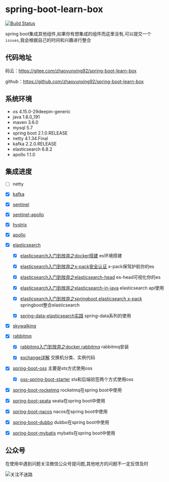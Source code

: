 # spring-boot-learn-box
[![Build Status](https://travis-ci.com/zhaoyunxing92/spring-boot-learn-box.svg?branch=master)](https://travis-ci.com/zhaoyunxing92/spring-boot-learn-box)

spring boot集成其他组件,如果你有想集成的组件而这里没有,可以提交一个`issues`,我会根据自己的时间和兴趣进行整合

## 代码地址

码云：https://gitee.com/zhaoyunxing92/spring-boot-learn-box

github：https://github.com/zhaoyunxing92/spring-boot-learn-box

## 系统环境

* os 4.15.0-29deepin-generic
* java 1.8.0_191
* maven 3.6.0
* mysql 5.7
* spring boot 2.1.0.RELEASE
* netty 4.1.34.Final
* kafka 2.2.0.RELEASE
* elasticsearch 6.8.2
* apollo 1.1.0

## 集成进度

- [ ] netty

- [x] [kafka](./spring-boot-kafka)

- [x] [sentinel](./spring-boot-sentinel/sentinel)

- [x] [sentinel-apollo](./spring-boot-sentinel/sentinel-apollo)

- [x] [hystrix](./spring-boot-hystrix)

- [x] [apollo](./spring-boot-apollo)

- [x] [elasticsearch](./spring-boot-elasticsearch)
  
    - [x] [elasticsearch入门到放弃之docker搭建](https://www.jianshu.com/p/ba7caa5bed53) es环境搭建
    
    - [x] [elasticsearch入门到放弃之x-pack安全认证](https://www.jianshu.com/p/3b01817996c8) x-pack保驾护航你的es
    
    - [x] [elasticsearch入门到放弃之elasticsearch-head](https://www.jianshu.com/p/80bb53bc1256) es-head可视化你的es
    
    - [x] [elasticsearch入门到放弃之elasticsearch-in-java](https://www.jianshu.com/p/9f6f7f67df4e) elasticsearch api使用
    
    - [x] [elasticsearch入门到放弃之springboot elasticsearch x-pack](https://www.jianshu.com/p/7019d93219f5) springboot整合elasticsearch
   
    - [x] [spring-data-elasticsearch实践](https://www.jianshu.com/p/7f4be877ea1b) spring-data系列的使用
    
- [x] [skywalking](./spring-boot-skywalking)
   
- [x] [rabbitmq](./spring-boot-rabbitmq)
    
    * [x] [rabbitmq入门到放弃之docker rabbitmq](https://www.jianshu.com/p/f6999a902777) rabbitmq安装
    
    * [x] [exchange详解](./spring-boot-rabbitmq/exchange.md) 交换机分类、实例代码
    
- [x] [spring-boot-oss](./spring-boot-oss) 主要是sts方式使用oss
   
    * [x] [oss-spring-boot-starter](https://github.com/zhaoyunxing92/sunny-spring-boot-starter/tree/master/oss-spring-boot-starter) sts和后端验签两个方式使用oss

- [x] [spring-boot-rocketmq](./spring-boot-rocketmq/readme.md) rocketmq在spring boot中使用

- [x] [spring-boot-seata](./spring-boot-rocketmq/readme.md) seata在spring boot中使用

- [x] [spring-boot-nacos](./spring-boot-rocketmq/readme.md) nacos在spring boot中使用

- [x] [spring-boot-dubbo](./spring-boot-rocketmq/readme.md) dubbo在spring boot中使用

- [x] [spring-boot-mybatis](./spring-boot-rocketmq/readme.md) mybatis在spring boot中使用

## 公众号

 在使用中遇到问题关注微信公众号提问题,其他地方的问题不一定反馈及时

![关注不迷路](https://gitee.com/zhaoyunxing92/resource/raw/master/wechat/zhaoyunxing.jpg)
